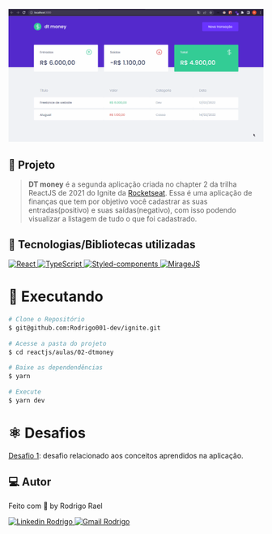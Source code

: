 ![gif-example](https://github.com/Rodrigo001-dev/ignite/blob/main/reactjs/aulas/02-dtmoney/.github/dtmoney.gif)

## :page_with_curl: Projeto

> <b>DT money</b> é a segunda aplicação criada no chapter 2 da trilha ReactJS de 2021 do Ignite da [Rocketseat](https://github.com/Rocketseat). Essa é uma aplicação de finanças que tem por objetivo você cadastrar as suas entradas(positivo) e suas saídas(negativo), com isso podendo visualizar a listagem de tudo o que foi cadastrado.

## 🚀 Tecnologias/Bibliotecas utilizadas

<a href="https://pt-br.reactjs.org/" target="_blank"> <img src="https://img.shields.io/badge/-ReactJS-61DAFB?style=flat-square&logo=React&logoColor=white" alt="React"> </a>
<a href="https://www.typescriptlang.org/" target="_blank"> <img src="https://img.shields.io/badge/-TypeScript-3178C6?style=flat-square&logo=TypeScript&logoColor=white" alt="TypeScript"> </a>
<a href="https://styled-components.com/" target="_blank"> <img src="https://img.shields.io/badge/-Styled_Components-db7092?style=flat-square&logo=styled-components&logoColor=white" alt="Styled-components"> </a>
<a href="https://miragejs.com/" target="_blank"> <img src="https://img.shields.io/badge/-Miragejs-05C77E?style=flat-square&logo=miragejs&logoColor=white" alt="MirageJS"> </a>

# :construction_worker: Executando

```bash
# Clone o Repositório
$ git@github.com:Rodrigo001-dev/ignite.git
```

```bash
# Acesse a pasta do projeto
$ cd reactjs/aulas/02-dtmoney
```

```bash
# Baixe as dependendências
$ yarn
```

```bash
# Execute
$ yarn dev
```

# :atom_symbol: Desafios

[Desafio 1](https://github.com/Rodrigo001-dev/ignite/tree/main/reactjs/desafios/ignite-challenge-03): desafio relacionado aos conceitos aprendidos na aplicação.

## 💻 Autor

Feito com 💜 by Rodrigo Rael

<a href="https://www.linkedin.com/in/rodrigo-rael-a7a4b51a9/" target="_blank"> <img src="https://img.shields.io/badge/-RodrigoRael-blue?style=flat-square&logo=Linkedin&logoColor=white&link=https" alt="Linkedin Rodrigo"> </a>
<a href="https://img.shields.io/badge/-rodrigorael53@gmail.com-c14438?style=flat-square&logo=Gmail&logoColor=white&link=mailto:rodrigorael53@gmail.com" target="_blank"> <img src="https://img.shields.io/badge/-rodrigorael53@gmail.com-c14438?style=flat-square&logo=Gmail&logoColor=white&link=mailto:rodrigorael53@gmail.com" alt="Gmail Rodrigo"> </a>
